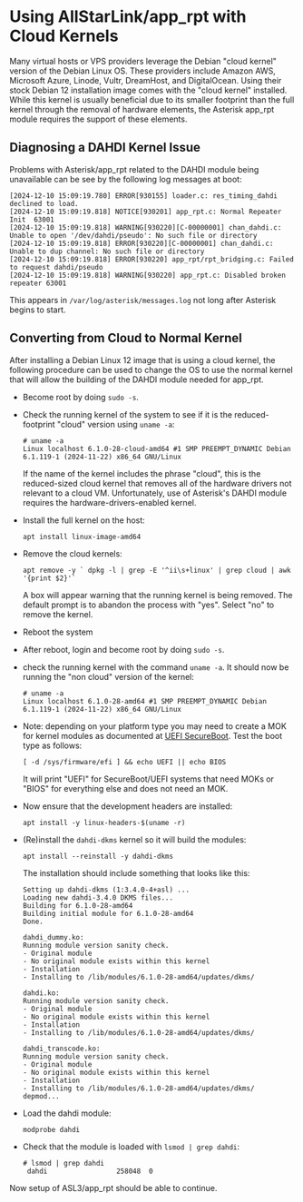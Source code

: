 # Using AllStarLink/app_rpt with Cloud Kernels

Many virtual hosts or VPS providers leverage the Debian "cloud kernel"
version of the Debian Linux OS. These providers include Amazon AWS,
Microsoft Azure, Linode, Vultr, DreamHost, and DigitalOcean. Using their stock
Debian 12 installation image comes with the "cloud kernel" installed.
While this kernel is usually beneficial due to its smaller footprint
than the full kernel through the removal of hardware elements, the
Asterisk app_rpt module requires the support of these elements.

## Diagnosing a DAHDI Kernel Issue
Problems with Asterisk/app_rpt related to the DAHDI module being unavailable
can be see by the following log messages at boot:

```
[2024-12-10 15:09:19.780] ERROR[930155] loader.c: res_timing_dahdi declined to load.
[2024-12-10 15:09:19.818] NOTICE[930201] app_rpt.c: Normal Repeater Init  63001
[2024-12-10 15:09:19.818] WARNING[930220][C-00000001] chan_dahdi.c: Unable to open '/dev/dahdi/pseudo': No such file or directory
[2024-12-10 15:09:19.818] ERROR[930220][C-00000001] chan_dahdi.c: Unable to dup channel: No such file or directory
[2024-12-10 15:09:19.818] ERROR[930220] app_rpt/rpt_bridging.c: Failed to request dahdi/pseudo
[2024-12-10 15:09:19.818] WARNING[930220] app_rpt.c: Disabled broken repeater 63001
```

This appears in `/var/log/asterisk/messages.log` not long after Asterisk 
begins to start.

## Converting from Cloud to Normal Kernel

After installing a Debian Linux 12 image that is using a cloud
kernel, the following procedure can be used to change the OS to use
the normal kernel that will allow the building of the DAHDI module
needed for app_rpt.

* Become root by doing `sudo -s`.

* Check the running kernel of the system to see if it is the 
reduced-footprint "cloud" version using `uname -a`:

    ```
    # uname -a
    Linux localhost 6.1.0-28-cloud-amd64 #1 SMP PREEMPT_DYNAMIC Debian 6.1.119-1 (2024-11-22) x86_64 GNU/Linux
    ```
	
	If the name of the kernel includes the phrase "cloud", this is the
	reduced-sized cloud kernel that removes all of the hardware drivers
	not relevant to a cloud VM. Unfortunately, use of Asterisk's DAHDI
	module requires the hardware-drivers-enabled kernel.

* Install the full kernel on the host:

    ```
	apt install linux-image-amd64
    ```	

* Remove the cloud kernels:

    ```
	apt remove -y ` dpkg -l | grep -E '^ii\s+linux' | grep cloud | awk '{print $2}'`
	```

    A box will appear warning that the running kernel is being removed. The default
    prompt is to abandon the process with "yes". Select "no" to remove the kernel.
  
* Reboot the system

* After reboot, login and become root by doing `sudo -s`.

* check the running kernel with the command `uname -a`. It should now be running the
"non cloud" version of the kernel:

    ````
	# uname -a
    Linux localhost 6.1.0-28-amd64 #1 SMP PREEMPT_DYNAMIC Debian 6.1.119-1 (2024-11-22) x86_64 GNU/Linux
	````
	
* Note: depending on your platform type you may need to create a MOK for
kernel modules as documented at [UEFI SecureBoot](uefi-secureboot.md).
Test the boot type as follows:

    ````
	[ -d /sys/firmware/efi ] && echo UEFI || echo BIOS
	````
	
	It will print "UEFI" for SecureBoot/UEFI systems that need MOKs or "BIOS" for everything
	else and does not need an MOK.

* Now ensure that the development headers are installed:

    ```
	apt install -y linux-headers-$(uname -r)
	```
	
* (Re)install the `dahdi-dkms` kernel so it will build the modules:

    ```
    apt install --reinstall -y dahdi-dkms	
	```
	
    The installation should include something that looks like this:
	
	```
	Setting up dahdi-dkms (1:3.4.0-4+asl) ...
	Loading new dahdi-3.4.0 DKMS files...
	Building for 6.1.0-28-amd64
	Building initial module for 6.1.0-28-amd64
	Done.
	
	dahdi_dummy.ko:
	Running module version sanity check.
	- Original module
	- No original module exists within this kernel
	- Installation
	- Installing to /lib/modules/6.1.0-28-amd64/updates/dkms/
	
	dahdi.ko:
	Running module version sanity check.
	- Original module
	- No original module exists within this kernel
	- Installation
	- Installing to /lib/modules/6.1.0-28-amd64/updates/dkms/
	
	dahdi_transcode.ko:
	Running module version sanity check.
	- Original module
	- No original module exists within this kernel
	- Installation
	- Installing to /lib/modules/6.1.0-28-amd64/updates/dkms/
	depmod...
	```
	
* Load the dahdi module:

	```
	modprobe dahdi
	```
	
* Check that the module is loaded with `lsmod | grep dahdi`:

    ```
    # lsmod | grep dahdi
	 dahdi                 258048  0
    ```

Now setup of ASL3/app_rpt should be able to continue.